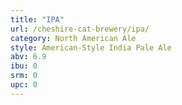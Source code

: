 ```yaml
---
title: "IPA"
url: /cheshire-cat-brewery/ipa/
category: North American Ale
style: American-Style India Pale Ale
abv: 6.9
ibu: 0
srm: 0
upc: 0
---
```


